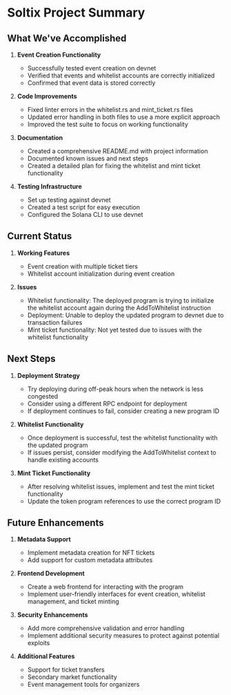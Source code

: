 # Soltix Project Summary

## What We've Accomplished

1. **Event Creation Functionality**

   - Successfully tested event creation on devnet
   - Verified that events and whitelist accounts are correctly initialized
   - Confirmed that event data is stored correctly

2. **Code Improvements**

   - Fixed linter errors in the whitelist.rs and mint_ticket.rs files
   - Updated error handling in both files to use a more explicit approach
   - Improved the test suite to focus on working functionality

3. **Documentation**

   - Created a comprehensive README.md with project information
   - Documented known issues and next steps
   - Created a detailed plan for fixing the whitelist and mint ticket functionality

4. **Testing Infrastructure**
   - Set up testing against devnet
   - Created a test script for easy execution
   - Configured the Solana CLI to use devnet

## Current Status

1. **Working Features**

   - Event creation with multiple ticket tiers
   - Whitelist account initialization during event creation

2. **Issues**
   - Whitelist functionality: The deployed program is trying to initialize the whitelist account again during the AddToWhitelist instruction
   - Deployment: Unable to deploy the updated program to devnet due to transaction failures
   - Mint ticket functionality: Not yet tested due to issues with the whitelist functionality

## Next Steps

1. **Deployment Strategy**

   - Try deploying during off-peak hours when the network is less congested
   - Consider using a different RPC endpoint for deployment
   - If deployment continues to fail, consider creating a new program ID

2. **Whitelist Functionality**

   - Once deployment is successful, test the whitelist functionality with the updated program
   - If issues persist, consider modifying the AddToWhitelist context to handle existing accounts

3. **Mint Ticket Functionality**
   - After resolving whitelist issues, implement and test the mint ticket functionality
   - Update the token program references to use the correct program ID

## Future Enhancements

1. **Metadata Support**

   - Implement metadata creation for NFT tickets
   - Add support for custom metadata attributes

2. **Frontend Development**

   - Create a web frontend for interacting with the program
   - Implement user-friendly interfaces for event creation, whitelist management, and ticket minting

3. **Security Enhancements**

   - Add more comprehensive validation and error handling
   - Implement additional security measures to protect against potential exploits

4. **Additional Features**
   - Support for ticket transfers
   - Secondary market functionality
   - Event management tools for organizers
